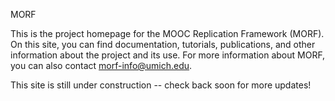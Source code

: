 MORF

This is the project homepage for the MOOC Replication Framework (MORF). On this site, you can find documentation, tutorials, publications, and other information about the project and its use. For more information about MORF, you can also contact morf-info@umich.edu.

This site is still under construction -- check back soon for more updates!

